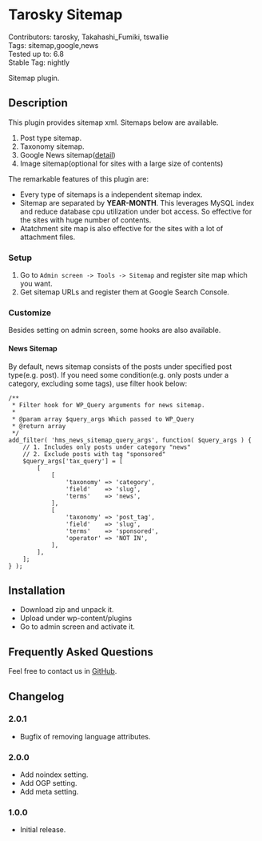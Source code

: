 # Tarosky Sitemap

Contributors: tarosky, Takahashi_Fumiki, tswallie  
Tags: sitemap,google,news  
Tested up to: 6.8  
Stable Tag: nightly

Sitemap plugin.

## Description

This plugin provides sitemap xml. Sitemaps below are available.

1. Post type sitemap.
2. Taxonomy sitemap.
3. Google News sitemap([detail](https://developers.google.com/search/docs/advanced/sitemaps/news-sitemap))
4. Image sitemap(optional for sites with a large size of contents)

The remarkable features of this plugin are:

- Every type of sitemaps is a independent sitemap index.
- Sitemap are separated by **YEAR-MONTH**. This leverages MySQL index and reduce database cpu utilization under bot access. So effective for the sites with huge number of contents.
- Atatchment site map is also effective for the sites with a lot of attachment files.

### Setup

1. Go to <code>Admin screen -> Tools -> Sitemap</code> and register site map which you want.
2. Get sitemap URLs and register them at Google Search Console.

### Customize

Besides setting on admin screen, some hooks are also available.

#### News Sitemap

By default, news sitemap consists of the posts under specified post type(e.g. post). If you need some condition(e.g. only posts under a category, excluding some tags), use filter hook below:

```
/**
 * Filter hook for WP_Query arguments for news sitemap.
 *
 * @param array $query_args Which passed to WP_Query
 * @return array
 */
add_filter( 'hms_news_sitemap_query_args', function( $query_args ) {
	// 1. Includes only posts under category "news"
	// 2. Exclude posts with tag "sponsored"
	$query_args['tax_query'] = [
		[
			[
				'taxonomy' => 'category',
				'field'    => 'slug',
				'terms'    => 'news',
			],
			[
				'taxonomy' => 'post_tag',
				'field'    => 'slug',
				'terms'    => 'sponsored',
				'operator' => 'NOT IN',
			],
		],
	];
} );
```

## Installation

- Download zip and unpack it.
- Upload under wp-content/plugins
- Go to admin screen and activate it.

## Frequently Asked Questions

Feel free to contact us in [GitHub](https://github.com/tarosky/tarosky-sitemap). 

## Changelog

### 2.0.1

* Bugfix of removing language attributes.

### 2.0.0

* Add noindex setting.
* Add OGP setting.
* Add meta setting.

### 1.0.0

* Initial release.

